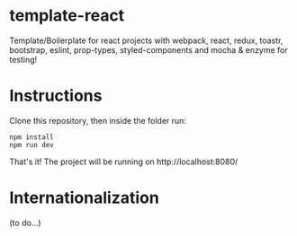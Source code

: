 # template-react
Template/Boilerplate for react projects with webpack, react, redux, toastr, bootstrap, eslint, prop-types, styled-components and mocha & enzyme for testing!

# Instructions
Clone this repository, then inside the folder run:

```
npm install
npm run dev
```

That's it! The project will be running on http://localhost:8080/


# Internationalization

(to do...)
